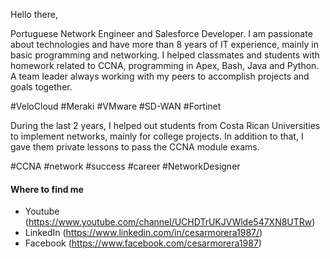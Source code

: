 Hello there,

Portuguese Network Engineer and Salesforce Developer. I am passionate about technologies and have more than 8 years of IT experience, mainly in basic programming and networking. I helped classmates and students with homework related to CCNA, programming in Apex, Bash, Java and Python. A team leader always working with my peers to accomplish projects and goals together.

#VeloCloud #Meraki #VMware #SD-WAN #Fortinet

During the last 2 years, I helped out students from Costa Rican Universities to implement networks, mainly for college projects. In addition to that, I gave them private lessons to pass the CCNA module exams. 

#CCNA #network #success #career #NetworkDesigner

#### Where to find me

- Youtube (https://www.youtube.com/channel/UCHDTrUKJVWlde547XN8UTRw)
- LinkedIn (https://www.linkedin.com/in/cesarmorera1987/)
- Facebook (https://www.facebook.com/cesarmorera1987)
